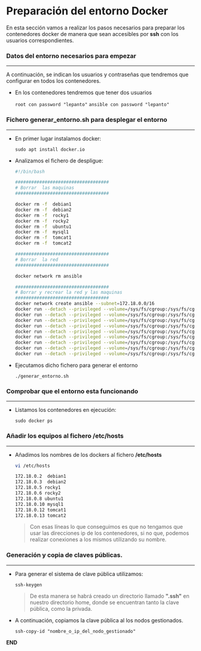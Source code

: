 # Preparación del entorno Docker

En esta sección vamos a realizar los pasos necesarios para preparar los contenedores docker de manera que sean accesibles por **ssh** con los usuarios correspondientes.

### Datos del entorno necesarios para empezar
-----

A continuación, se indican los usuarios y contraseñas que tendremos que configurar en todos los contenedores. 

- En los contenedores tendremos que tener dos usuarios

    `root con password "lepanto"`
    `ansible con password "lepanto"`

### Fichero **generar_entorno.sh** para desplegar el entorno
-----

- En primer lugar instalamos docker:

    `sudo apt install docker.io`

- Analizamos el fichero de despligue: 

    ```bash
    #!/bin/bash

    ###################################
    # Borrar  las maquinas 
    ###################################

    docker rm -f  debian1
    docker rm -f  debian2
    docker rm -f  rocky1
    docker rm -f  rocky2
    docker rm -f  ubuntu1
    docker rm -f  mysql1
    docker rm -f  tomcat1
    docker rm -f  tomcat2

    ###################################
    # Borrar  la red
    ###################################

    docker network rm ansible

    ###################################
    # Borrar y recrear la red y las maquinas
    ###################################
    docker network create ansible --subnet=172.18.0.0/16
    docker run --detach --privileged --volume=/sys/fs/cgroup:/sys/fs/cgroup:rw --ip 172.18.0.2 --cgroupns=host --name=debian1 --network=ansible apasoft/debian11-ansible 
    docker run --detach --privileged --volume=/sys/fs/cgroup:/sys/fs/cgroup:rw --ip 172.18.0.3 --cgroupns=host --name=debian2 --network=ansible apasoft/debian11-ansible 
    docker run --detach --privileged --volume=/sys/fs/cgroup:/sys/fs/cgroup:rw --ip 172.18.0.5 --cgroupns=host --name=rocky1 --network=ansible apasoft/rocky9-ansible 
    docker run --detach --privileged --volume=/sys/fs/cgroup:/sys/fs/cgroup:rw --ip 172.18.0.6 --cgroupns=host --name=rocky2 --network=ansible apasoft/rocky9-ansible 
    docker run --detach --privileged --volume=/sys/fs/cgroup:/sys/fs/cgroup:rw --ip 172.18.0.8 --cgroupns=host --name=ubuntu1 --network=ansible apasoft/ubuntu22-ansible 
    docker run --detach --privileged --volume=/sys/fs/cgroup:/sys/fs/cgroup:rw --ip 172.18.0.10 --cgroupns=host --name=mysql1 --network=ansible apasoft/debian11-ansible 
    docker run --detach --privileged --volume=/sys/fs/cgroup:/sys/fs/cgroup:rw --ip 172.18.0.11 --cgroupns=host --name=mysql2 --network=ansible apasoft/debian11-ansible
    docker run --detach --privileged --volume=/sys/fs/cgroup:/sys/fs/cgroup:rw --ip 172.18.0.12 --cgroupns=host --name=tomcat1 --network=ansible apasoft/debian11-ansible 
    docker run --detach --privileged --volume=/sys/fs/cgroup:/sys/fs/cgroup:rw --ip 172.18.0.13 --cgroupns=host --name=tomcat2 --network=ansible apasoft/debian11-ansible

    ```

- Ejecutamos dicho fichero para generar el entorno

    `./generar_entorno.sh`

### Comprobar que el entorno esta funcionando
-----

- Listamos los contenedores en ejecución:

    `sudo docker ps`

### Añadir los equipos al fichero **/etc/hosts**
-----

- Añadimos los nombres de los dockers al fichero **/etc/hosts** 

    ```bash
    vi /etc/hosts

    172.18.0.2  debian1
    172.18.0.3  debian2
    172.18.0.5 rocky1
    172.18.0.6 rocky2
    172.18.0.8 ubuntu1
    172.18.0.10 mysql1
    172.18.0.12 tomcat1
    172.18.0.13 tomcat2
    ```

    > Con esas líneas lo que conseguimos es que no tengamos que usar las direcciones ip de los contenedores, si no que, podemos realizar conexiones a los mismos utilizando su nombre.


### Generación y copia de claves públicas.
-----

- Para generar el sistema de clave pública utilizamos:

    `ssh-keygen`

    > De esta manera se habrá creado un directorio llamado **".ssh"** en nuestro directorio home, donde se encuentran tanto la clave pública, como la privada.

- A continuación, copiamos la clave pública al los nodos gestionados. 

    `ssh-copy-id "nombre_o_ip_del_nodo_gestionado"`


**END**
